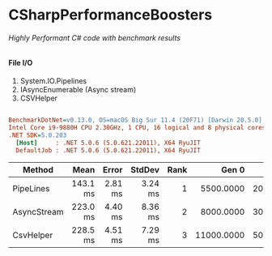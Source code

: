 # CSharpPerformanceBoosters

###### Highly Performant C# code with benchmark results

#### File I/O

1) System.IO.Pipelines
2) IAsyncEnumerable (Async stream)
3) CSVHelper

``` ini

BenchmarkDotNet=v0.13.0, OS=macOS Big Sur 11.4 (20F71) [Darwin 20.5.0]
Intel Core i9-9880H CPU 2.30GHz, 1 CPU, 16 logical and 8 physical cores
.NET SDK=5.0.203
  [Host]     : .NET 5.0.6 (5.0.621.22011), X64 RyuJIT
  DefaultJob : .NET 5.0.6 (5.0.621.22011), X64 RyuJIT


```
|      Method |     Mean |   Error |  StdDev | Rank |      Gen 0 |     Gen 1 |     Gen 2 | Allocated |
|------------ |---------:|--------:|--------:|-----:|-----------:|----------:|----------:|----------:|
|   PipeLines | 143.1 ms | 2.81 ms | 3.24 ms |    1 |  5500.0000 | 2000.0000 |  750.0000 |     44 MB |
| AsyncStream | 223.0 ms | 4.40 ms | 8.36 ms |    2 |  8000.0000 | 3000.0000 | 1000.0000 |     64 MB |
|   CsvHelper | 228.5 ms | 4.51 ms | 7.29 ms |    3 | 11000.0000 | 5000.0000 | 3000.0000 |     77 MB |


